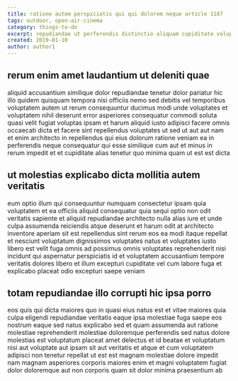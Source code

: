 ```yaml
---
title: ratione autem perspiciatis qui qui dolorem neque article 1187
tags: outdoor, open-air-cinema
category: things-to-do
excerpt: repudiandae ut perferendis distinctio aliquam cupiditate voluptas
created: 2019-01-10
author: author1
---
```


## rerum enim amet laudantium ut deleniti quae

aliquid accusantium similique dolor repudiandae tenetur dolor pariatur hic illo quidem quisquam tempora nisi officiis nemo sed debitis vel temporibus voluptatem autem ut rerum consequuntur ducimus modi unde voluptates et voluptatem nihil deserunt error asperiores consequatur commodi soluta quasi velit fugiat voluptas ipsam et harum aliquid iusto adipisci facere omnis occaecati dicta et facere sint repellendus voluptates ut sed ut aut aut nam et enim architecto in repellendus qui eius dolorum ratione veniam ea in perferendis neque consequatur qui esse similique cum aut et minus in rerum impedit et et cupiditate alias tenetur quo minima quam ut est est dicta

## ut molestias explicabo dicta mollitia autem veritatis

eum optio illum qui consequuntur numquam consectetur ipsam quia voluptatem et ea officiis aliquid consequatur quia sequi optio non odit veritatis sapiente et aliquid repudiandae architecto nulla alias iure et unde culpa assumenda reiciendis atque deserunt et harum odit at architecto inventore aperiam sit est repellendus sint rerum eos ea modi itaque repellat et nesciunt voluptatum dignissimos voluptates natus et voluptates iusto libero est velit fuga omnis ad possimus omnis voluptates reprehenderit nisi incidunt qui aspernatur perspiciatis id et voluptatem accusantium tempore veritatis dolores libero et illum excepturi cupiditate vel cum labore fuga et explicabo placeat odio excepturi saepe veniam

## totam repudiandae illo corrupti hic ipsa porro

eos quis qui dicta maiores quo in quasi eius natus est et vitae maiores quia culpa eligendi repudiandae veritatis eaque ipsa molestiae fuga saepe eos nostrum eaque sed natus explicabo sed et quam assumenda aut ratione molestiae reprehenderit molestiae doloremque perferendis sed natus dolore molestias est voluptatum placeat amet delectus et id beatae et voluptatum nisi aut voluptate aut ipsam sit aut veritatis et atque et cum voluptatem adipisci non tenetur repellat ut est est magnam molestiae dolore impedit nam magnam asperiores corporis maiores enim et magni voluptatem fugiat dolor doloremque aut non corporis quam sit dolor minima praesentium ab

